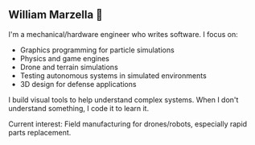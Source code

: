 ## William Marzella 👋

I'm a mechanical/hardware engineer who writes software. I focus on:

- Graphics programming for particle simulations
- Physics and game engines
- Drone and terrain simulations
- Testing autonomous systems in simulated environments
- 3D design for defense applications

I build visual tools to help understand complex systems. When I don't understand something, I code it to learn it.

Current interest: Field manufacturing for drones/robots, especially rapid parts replacement.
